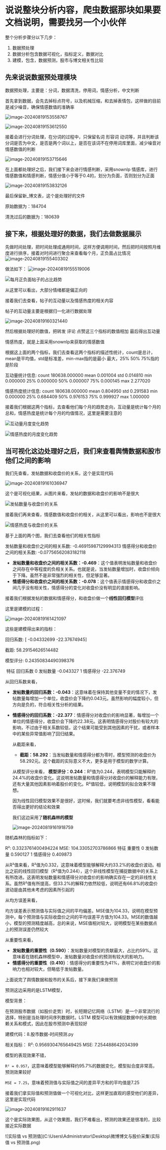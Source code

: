 # 说说整块分析内容，爬虫数据那块如果要文档说明，需要找另一个小伙伴

整个分析步骤分以下几步：

1. 数据预处理
2. 数据分析包含数据可视化，指标定义，数据对比
3. 建模，包含，数据预测，股市与博文相关性比较

## 先来说说数据预处理模块

数据预处理，主要是：分词，数据清洗，停用词，情感分析，中文判断



首先拿到数据，会先去掉标点符号，以及机械压缩，和去掉表情包，这样做的目前是减少噪音，确保情感数值的准确率

![image-20240819153558767](C:\Users\Administrator\AppData\Roaming\Typora\typora-user-images\image-20240819153558767.png)

![image-20240819153612550](C:\Users\Administrator\AppData\Roaming\Typora\typora-user-images\image-20240819153612550.png)

接着会进行分词处理，在分词的过程中，只保留名词 形容词 动词等，并且判断该分词是否为中文，是否是两个词以上，是否在该词不在停用词库里面，减少噪音对情感数值的判断

![image-20240819153715646](C:\Users\Administrator\AppData\Roaming\Typora\typora-user-images\image-20240819153715646.png)

在上面都处理好之后，我们接下来会进行情感判断，采用snownlp 情感库，进行情感数值和情感判断，情感分值小于等于0.4的，划分为负面，否则划分为正面

![image-20240819153832126](C:\Users\Administrator\AppData\Roaming\Typora\typora-user-images\image-20240819153832126.png)

最后保留新_博文表，这个是处理好的文件

原始数据为：184704

清洗过后的数据为：180639



## 接下来，根据处理好的数据，我们去做数据展示

先做时间处理，把时间处理成通用时间，这样方便调用时间，然后把时间按照月维度进行排序，接着对时间进行聚合来查看每个月，正负面占比情况
![image-20240819155403302](C:\Users\Administrator\AppData\Roaming\Typora\typora-user-images\image-20240819155403302.png)

做法如下：
![image-20240819155519006](C:\Users\Administrator\AppData\Roaming\Typora\typora-user-images\image-20240819155519006.png)

![每月正负面帖子的占比趋势](C:\Users\Administrator\Desktop\微博博文与股价采集\每月正负面帖子的占比趋势.png)

从这里可以看出，大部分情绪都是偏正向的



接着我们去查看，帖子的互动量以及情感热度的相关内容

帖子的互动量主要是根据归一化进行数据处理

![image-20240819160321440](C:\Users\Administrator\AppData\Roaming\Typora\typora-user-images\image-20240819160321440.png)

然后根据处理好的数值，把转发 评论 点赞这三个指标的数值相加 最后得出互动量

情感热度，就是上面采用snownlp来获取的情感数值

根据这上面的两个指标，我们去查看这两个指标的描述性统计，count是总计，mean是平均值，std是标准差，min-max指的是最小 最大，25% 50% 75%指的是阶段

互动量统计信息:
count    180638.000000
mean          0.001004
std           0.014810
min           0.000000
25%           0.000000
50%           0.000007
75%           0.000145
max           2.277020



情感热度统计信息:
count    180638.000000
mean          0.804950
std           0.291583
min           0.000000
25%           0.684409
50%           0.976153
75%           0.999927
max           1.000000



接着我们根据这两个指标，去查看他们每个月的趋势走向，互动量是统计每个月的总和，情感热度是统计每个月的均值情况，这里是需要注意的

![互动量月度变化趋势](C:\Users\Administrator\Desktop\微博博文与股价采集\互动量月度变化趋势.png)

![情感热度的月度变化趋势](C:\Users\Administrator\Desktop\微博博文与股价采集\情感热度的月度变化趋势.png)

## 当可视化这边处理好之后，我们来查看舆情数据和股市他们之间的影响

我们先查看，发帖数据和收盘价的关系，这个是实现代码

![image-20240819161036947](C:\Users\Administrator\AppData\Roaming\Typora\typora-user-images\image-20240819161036947.png)

这个是可视化结果，从图片来看，发帖的数据和收盘价的影响不是很大

![发帖数量与收盘价的关系](C:\Users\Administrator\Desktop\微博博文与股价采集\发帖数量与收盘价的关系.png)

接着我们再来查看，情感数值和收盘价的相关，从这里可以看出，影响也不是很大

![情感热度与收盘价的关系](C:\Users\Administrator\Desktop\微博博文与股价采集\情感热度与收盘价的关系.png)



基于上面的两个图，我们去查看他们的相关性指标

发帖数量和收盘价之间的相关系数: -0.46915987129994313
情感得分和收盘价之间的相关系数: -0.07756562083182118

- **发帖数量和收盘价之间的相关系数：-0.469**：这个值表明发帖数量和收盘价之间存在中等程度的负相关关系。也就是说，当发帖数量增加时，收盘价倾向于下降。虽然不是非常强烈的相关性，但足够显著。
- **情感得分和收盘价之间的相关系数：-0.078**：这个值表示情感得分和收盘价之间几乎没有相关性，情感得分的变化对收盘价没有明显的直接影响。





接着我们根据发帖的数据和情感得分，和收盘价做一个**线性回归模型**评估

这里是建模的过程：

![image-20240819161421097](C:\Users\Administrator\AppData\Roaming\Typora\typora-user-images\image-20240819161421097.png)



这些是建模得出来的指标：

回归系数: [ -0.04332699 -22.37674945]

截距: 58.29154626514482

模型评分: 0.24350834490398376

​     特征       回归系数
0  发帖数量  -0.043327
1  情感得分 -22.376749





从回归系数来看，

- **发帖数量的回归系数：-0.043**：这意味着在保持其他变量不变的情况下，发帖数量每增加一个单位，收盘价会下降约0.043元。虽然影响的幅度较小，但方向是负的，符合相关性分析的结果。

- **情感得分的回归系数：-22.377**：情感得分对收盘价的影响显著，每增加一个单位的情感得分，收盘价会下降约22.38元。这表明情感得分对股价有较大的影响，不过由于相关系数较低，这个结果可能受到其他因素的干扰，或者样本中的某些异常值影响了回归结果。

  

  从截距来看，

  - **截距：58.292**：当发帖数量和情感得分都为零时，模型预测的收盘价为58.292元。这个截距的实际意义不大，更多是用于模型的数学计算。

  从模型评分来看，
  **模型评分：0.244**：R²值为0.244，表明模型只能解释约24.4%的收盘价变化。这说明发帖数量和情感得分对收盘价的解释能力有限，还有大量其他因素影响着股价的变化。R²值较低，说明模型的拟合效果不理想。

  

  

  因为线性回归模型效果不是很好，这时候，我们就要考虑非线性模型，看看能否得出更好的结论和效果

  我们这边采用了**随机森林的模型**

  

  

  ![image-20240819161918759](C:\Users\Administrator\AppData\Roaming\Typora\typora-user-images\image-20240819161918759.png)

  

随机森林的指标如下：



R²: 0.3323761400494224
MSE: 104.33052703786866
     特征       重要性
0  发帖数量  0.590127
1  情感得分  0.409873



从R²值来看，R²值为0.332，这意味着模型能够解释大约33.2%的收盘价波动。相比之前的线性回归模型（R²值为0.244），这个非线性模型在捕捉数据中的关系上有所改进。这表明发帖数量和情感得分对收盘价的影响确实存在一定的非线性关系。虽然R²值有所提高，但33.2%的解释力依然较低，说明还有66.8%的收盘价波动是由其他未考虑的因素所引起的

从均方误差来看，

均方误差表示预测值与实际值之间的平均偏差。MSE值为104.33，说明在模型预测中，每个预测值与实际收盘价之间的平均误差平方值为104.33。MSE的数值越小，模型的预测精度越高，总的来说，MSE值相对较大，说明模型在某些数据点上的预测误差仍然较大

从重要性来看，

- **发帖数量的重要性（0.590）**：发帖数量对模型的贡献最大，占比约59%。这意味着在随机森林模型中，发帖数量对收盘价的预测有较大的影响力。
- **情感得分的重要性（0.410）**：情感得分的重要性为41%，表明它对收盘价的影响力也相对较大，但略低于发帖数量。



上面说完了舆情数据和股市的关系后，接下来我们来做预测



预测这边采用的是LSTM模型，

模型背景：

在预测股市数据（如股价走势）时，长短期记忆网络（LSTM）是一个非常流行的选择，特别是当处理时间序列数据时。LSTM 模型可以有效捕捉数据中的长期依赖关系和模式，因此在股市预测中表现较好



建模代码：8.股市数据-时间预测.py



相关指标：
R²: 0.9569304765649425
MSE: 7.254488642034399



模型的表现效果不错，

`R² = 0.957`，这意味着模型能够解释约95.7%的数据变化，模型拟合度非常高，预测效果较好

`MSE = 7.25`，意味着预测值与实际值之间的差异平方和的平均值是7.25



接着我们拿实际值和预测值做一个可视化对比，这样更加直观的感受他们的差异，这里是实现代码

![image-20240819162911637](C:\Users\Administrator\AppData\Roaming\Typora\typora-user-images\image-20240819162911637.png)

这个是实际效果图，从这个效果图，我们不难看出，预测的效果还是很准的，比较接近实际数据

![实际值 vs 预测值](C:\Users\Administrator\Desktop\微博博文与股价采集\实际值 vs 预测值.png)